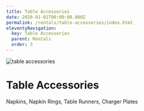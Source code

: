 ```yaml
---
title: Table Accessories
date: 2020-01-01T00:00:00.000Z
permalink: /rentals/table-accessories/index.html
eleventyNavigation:
  key: Table Accessories
  parent: Rentals
  order: 3
---
```


<img class="photo fullwidth" src="/static/img/table-accessories-1000.jpg" alt="table accessories">

# Table Accessories

Napkins, Napkin Rings, Table Runners, Charger Plates
